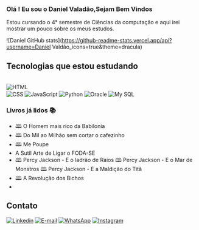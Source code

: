 
### Olá ! Eu sou o Daniel Valadão,Sejam Bem Vindos

<div text-align="justify">
    <p> 
   Estou cursando o 4° semestre de Ciências da computação e aqui irei mostrar um pouco sobre os meus estudos.
    </p>
</div>

![Daniel GitHub stats](https://github-readme-stats.vercel.app/api?username=Daniel Valdão_icons=true&theme=dracula)

## Tecnologias que estou estudando

<div style="display: inline block"><br/>
<img align="center" alt="HTML"src="https://img.shields.io/badge/HTML5-E34F26?style=for-the-badge&logo=html5&logoColor=white">
</div>
<img align="center" alt="CSS"src="https://img.shields.io/badge/CSS3-1572B6?style=for-the-badge&logo=css3&logoColor=white">
<img align="center" alt="JavaScript"src="https://img.shields.io/badge/JavaScript-F7DF1E?style=for-the-badge&logo=javascript&logoColor=black">
<img align="center" alt="Python"src="https://img.shields.io/badge/Python-14354C?style=for-the-badge&logo=python&logoColor=white">
<img align="center" alt="Oracle"src="https://img.shields.io/badge/Oracle-F80000?style=for-the-badge&logo=Oracle&logoColor=white">
<img align="center" alt="My SQL"src="https://img.shields.io/badge/MySQL-005C84?style=for-the-badge&logo=mysql&logoColor=white">




### Livros já lidos 📚
<div style="display: inline block" text-align:center;>
    <ul>
        <li>🕮 O Homem mais rico da Babilonia</li>
        <li>🕮 Do Mil ao Milhão sem cortar o cafezinho
        </li>
        <li>🕮 Me Poupe
        </li>
        <li> A Sutil Arte de Ligar o FODA-SE
        </li>
        <li>🕮 Percy Jackson - E o ladrão de Raios
        🕮 Percy Jackson - E o Mar de Monstros  
        🕮 Percy Jackson - E a Maldição do Titã
        </li>
        <li>🕮 A Revolução dos Bichos
        <li> 
    </ul>
</div>

## Contato 

[![Linkedin](https://img.shields.io/badge/LinkedIn-0077B5?style=for-the-badge&logo=linkedin&logoColor=white)](https://www.linkedin.com/in/daniel-valad%C3%A3o-168047146/)
[![E-mail](https://img.shields.io/badge/Gmail-D14836?style=for-the-badge&logo=gmail&logoColor=white)](danielfmz33@gmail.com)
[![WhatsApp](https://img.shields.io/badge/WhatsApp-25D366?style=for-the-badge&logo=whatsapp&logoColor=white)](https://wa.me/message/ACHGB2UE25H5E1)
[![Instagram](https://img.shields.io/badge/Instagram-E4405F?style=for-the-badge&logo=instagram&logoColor=white)](https://instagram.com/dann_valadao?igshid=MjEwN2IyYWYwYw==)
